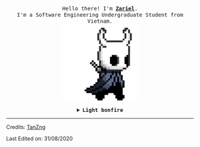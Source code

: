   <p align="center">
  <br>
  <samp>
    Hello there! I'm <b><a rel="nofollow noopener noreferrer" target="_blank" href="https://tanx.dev">Zariel</a></b>.
    <br>I'm a Software Engineering Undergraduate Student from Vietnam.<br>
</samp>
  <img src="https://raw.githubusercontent.com/TanZng/TanZng/master/assets/hollor_knight3.gif" width="200">
</p>
<details align="center">
<summary> <b> <samp> Light bonfire </samp></b></summary>
<samp>
 <b><h2 style="color: #fc6203">B O N F I R E &nbsp; L I T !</h2> </b>
<img src="https://raw.githubusercontent.com/TanZng/TanZng/master/assets/bonefire.gif" width="200">
<p>Current Project: Scientific Research Management</p>
<p align="center">
  <a rel="nofollow noopener noreferrer" target="_blank" href="https://www.linkedin.com/in/zarielnd/">
  <img src="https://raw.githubusercontent.com/TanZng/TanZng/master/assets/linkedin.png" width="30px" alt="LinkedIn"></a>
  &nbsp; 
  &nbsp;
  <a rel="nofollow noopener noreferrer" target="_blank" href="">
  <img src="https://raw.githubusercontent.com/TanZng/TanZng/master/assets/twitter.png" width="30px" alt="Twitter"></a>
  &nbsp; 
  &nbsp;
  <a rel="nofollow noopener noreferrer" target="_blank" href="">
  <img src="https://raw.githubusercontent.com/TanZng/TanZng/master/assets/youtube.png" width="30px" alt="YouTube"></a>
  &nbsp;
  &nbsp;
  <a rel="nofollow noopener noreferrer" target="_blank" href="https://tanx.dev/estus-flask">
  <img src="https://raw.githubusercontent.com/TanZng/TanZng/master/assets/estus_flask.png" width="23px" alt="Secret"></a>
</p> 
</samp>
</details>
<hr>
<p>Credits: <a href="https://github.com/TanZng">TanZng</a></p>
<p>Last Edited on: 31/08/2020</p> 
